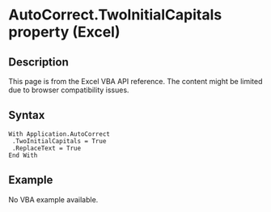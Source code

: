# AutoCorrect.TwoInitialCapitals property (Excel)

## Description
This page is from the Excel VBA API reference. The content might be limited due to browser compatibility issues.

## Syntax
```vba
With Application.AutoCorrect 
 .TwoInitialCapitals = True 
 .ReplaceText = True 
End With
```

## Example
No VBA example available.
